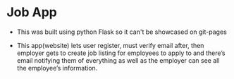 # Job App
- This was built using python Flask so it can't be showcased on git-pages

- This app(website) lets user register, must verify email after, then employer gets to create job listing for employees to apply to and there’s email notifying them of everything as well as the employer can see all the employee’s information.
